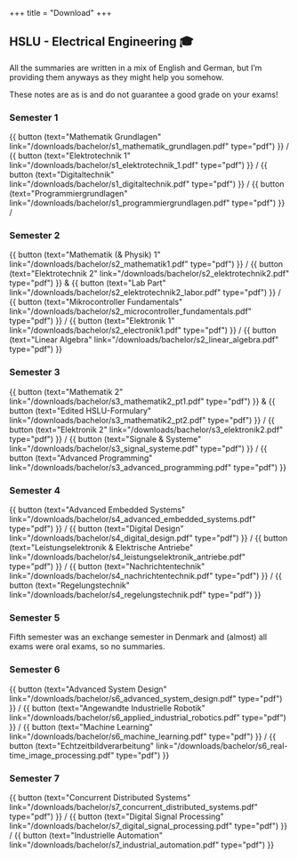 +++
title = "Download"
+++

## HSLU - Electrical Engineering 🎓

All the summaries are written in a mix of English and German, but I’m providing them anyways as they might help you somehow.

These notes are as is and do not guarantee a good grade on your exams!

### Semester 1

{{ button (text="Mathematik Grundlagen" link="/downloads/bachelor/s1_mathematik_grundlagen.pdf" type="pdf") }} /
{{ button (text="Elektrotechnik 1"      link="/downloads/bachelor/s1_elektrotechnik_1.pdf"      type="pdf") }} /
{{ button (text="Digitaltechnik"        link="/downloads/bachelor/s1_digitaltechnik.pdf"        type="pdf") }} /
{{ button (text="Programmiergrundlagen" link="/downloads/bachelor/s1_programmiergrundlagen.pdf" type="pdf") }} /

### Semester 2


{{ button (text="Mathematik (& Physik) 1"      link="/downloads/bachelor/s2_mathematik1.pdf"                  type="pdf") }} /
{{ button (text="Elektrotechnik 2"             link="/downloads/bachelor/s2_elektrotechnik2.pdf"              type="pdf") }} &
{{ button (text="Lab Part"                     link="/downloads/bachelor/s2_elektrotechnik2_labor.pdf"        type="pdf") }} /
{{ button (text="Mikrocontroller Fundamentals" link="/downloads/bachelor/s2_microcontroller_fundamentals.pdf" type="pdf") }} /
{{ button (text="Elektronik 1"                 link="/downloads/bachelor/s2_electronik1.pdf"                  type="pdf") }} /
{{ button (text="Linear Algebra"               link="/downloads/bachelor/s2_linear_algebra.pdf"               type="pdf") }}

### Semester 3

{{ button (text="Mathematik 2"          link="/downloads/bachelor/s3_mathematik2_pt1.pdf"      type="pdf") }} &
{{ button (text="Edited HSLU-Formulary" link="/downloads/bachelor/s3_mathematik2_pt2.pdf"      type="pdf") }} /
{{ button (text="Elektronik 2"          link="/downloads/bachelor/s3_elektronik2.pdf"          type="pdf") }} /
{{ button (text="Signale & Systeme"     link="/downloads/bachelor/s3_signal_systeme.pdf"       type="pdf") }} /
{{ button (text="Advanced Programming"  link="/downloads/bachelor/s3_advanced_programming.pdf" type="pdf") }}

### Semester 4

{{ button (text="Advanced Embedded Systems"                  link="/downloads/bachelor/s4_advanced_embedded_systems.pdf"    type="pdf") }} /
{{ button (text="Digital Design"                             link="/downloads/bachelor/s4_digital_design.pdf"               type="pdf") }} /
{{ button (text="Leistungselektronik & Elektrische Antriebe" link="/downloads/bachelor/s4_leistungselektronik_antriebe.pdf" type="pdf") }} /
{{ button (text="Nachrichtentechnik"                         link="/downloads/bachelor/s4_nachrichtentechnik.pdf"           type="pdf") }} /
{{ button (text="Regelungstechnik"                           link="/downloads/bachelor/s4_regelungstechnik.pdf"             type="pdf") }}

### Semester 5

Fifth semester was an exchange semester in Denmark and (almost) all exams were oral exams, so no summaries.

### Semester 6

{{ button (text="Advanced System Design" link="/downloads/bachelor/s6_advanced_system_design.pdf" type="pdf") }} /
{{ button (text="Angewandte Industrielle Robotik" link="/downloads/bachelor/s6_applied_industrial_robotics.pdf" type="pdf") }} /
{{ button (text="Machine Learning" link="/downloads/bachelor/s6_machine_learning.pdf" type="pdf") }} /
{{ button (text="Echtzeitbildverarbeitung" link="/downloads/bachelor/s6_real-time_image_processing.pdf" type="pdf") }}

### Semester 7

{{ button (text="Concurrent Distributed Systems" link="/downloads/bachelor/s7_concurrent_distributed_systems.pdf" type="pdf") }} /
{{ button (text="Digital Signal Processing" link="/downloads/bachelor/s7_digital_signal_processing.pdf" type="pdf") }} /
{{ button (text="Industrielle Automation" link="/downloads/bachelor/s7_industrial_automation.pdf" type="pdf") }}
